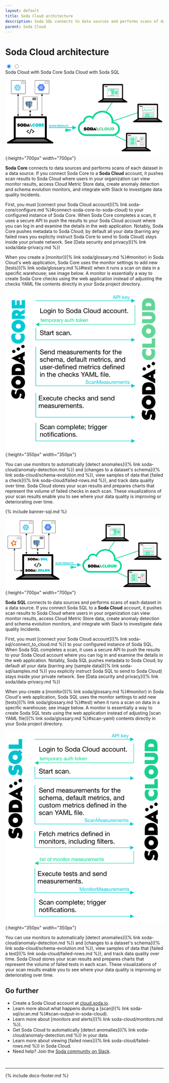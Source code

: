 ```yaml
---
layout: default
title: Soda Cloud architecture
description: Soda SQL connects to data sources and performs scans of datasets. If you connect Soda SQL to a Soda Cloud account, it pushes scan results to Soda Cloud.
parent: Soda Cloud
---
```


# Soda Cloud architecture

<div class="warpper">
  <input class="radio" id="one" name="group" type="radio" checked>
  <input class="radio" id="two" name="group" type="radio">
  <div class="tabs">
  <label class="tab" id="one-tab" for="one">Soda Cloud with Soda Core </label>
  <label class="tab" id="two-tab" for="two">Soda Cloud with Soda SQL</label>
    </div>
  <div class="panels">
  <div class="panel" id="one-panel" markdown="1">

![soda-cloud-arch-core](/assets/images/soda-cloud-arch-core.png){:height="700px" width="700px"}

**Soda Core** connects to data sources and performs scans of each dataset in a data source. If you connect Soda Core to a **Soda Cloud** account, it pushes scan results to Soda Cloud where users in your organization can view monitor results, access Cloud Metric Store data, create anomaly detection and schema evolution monitors, and integrate with Slack to investigate data quality Incidents.

First, you must [connect your Soda Cloud account]({% link soda-core/configure.md %}#connect-soda-core-to-soda-cloud) to your configured instance of Soda Core.  When Soda Core completes a scan, it uses a secure API to push the results to your Soda Cloud account where you can log in and examine the details in the web application. Notably, Soda Core pushes metadata to Soda Cloud; by default all your data (barring any failed rows you explicity instruct Soda Core to send to Soda Cloud) stays inside your private network. See [Data security and privacy]({% link soda/data-privacy.md %})

When you create a [monitor]({% link soda/glossary.md %}#monitor) in Soda Cloud's web application, Soda Core uses the monitor settings to add new [tests]({% link soda/glossary.md %}#test) when it runs a scan on data in a specific warehouse; see image below. A monitor is essentially a way to create Soda Core checks using the web application instead of adjusting the checks YAML file contents directly in your Soda project directory.

![scan-with-cloud](/assets/images/scan-with-cloud.png){:height="350px" width="350px"}

You can use monitors to automatically [detect anomalies]({% link soda-cloud/anomaly-detection.md %}) and [changes to a dataset's schema]({% link soda-cloud/schema-evolution.md %}), view samples of data that [failed a check]({% link soda-cloud/failed-rows.md %}), and track data quality over time. Soda Cloud stores your scan results and prepares charts that represent the volume of failed checks in each scan. These visualizations of your scan results enable you to see where your data quality is improving or deteriorating over time.

  </div>
  <div class="panel" id="two-panel" markdown="1">
{% include banner-sql.md %}

![soda-cloud-arch](/assets/images/soda-cloud-arch.png){:height="700px" width="700px"}

**Soda SQL** connects to data sources and performs scans of each dataset in a data source. If you connect Soda SQL to a **Soda Cloud** account, it pushes scan results to Soda Cloud where users in your organization can view monitor results, access Cloud Metric Store data, create anomaly detection and schema evolution monitors, and integrate with Slack to investigate data quality Incidents.

First, you must [connect your Soda Cloud account]({% link soda-sql/connect_to_cloud.md %}) to your configured instance of Soda SQL.  When Soda SQL completes a scan, it uses a secure API to push the results to your Soda Cloud account where you can log in and examine the details in the web application. Notably, Soda SQL pushes metadata to Soda Cloud; by default all your data (barring any [sample data]({% link soda-sql/samples.md %}) you explicity instruct Soda SQL to send to Soda Cloud) stays inside your private network. See [Data security and privacy]({% link soda/data-privacy.md %})

When you create a [monitor]({% link soda/glossary.md %}#monitor) in Soda Cloud's web application, Soda SQL uses the monitor settings to add new [tests]({% link soda/glossary.md %}#test) when it runs a scan on data in a specific warehouse; see image below. A monitor is essentially a way to create Soda SQL tests using the web application instead of adjusting [scan YAML file]({% link soda/glossary.md %}#scan-yaml) contents directly in your Soda project directory.

![scan-with-cloud-sql](/assets/images/scan-with-cloud-sql.png){:height="350px" width="350px"}

You can use monitors to automatically [detect anomalies]({% link soda-cloud/anomaly-detection.md %}) and [changes to a dataset's schema]({% link soda-cloud/schema-evolution.md %}), view samples of data that [failed a test]({% link soda-cloud/failed-rows.md %}), and track data quality over time. Soda Cloud stores your scan results and prepares charts that represent the volume of failed tests in each scan. These visualizations of your scan results enable you to see where your data quality is improving or deteriorating over time.


  </div>
  </div>
</div>


## Go further

* Create a Soda Cloud account at [cloud.soda.io](https://cloud.soda.io/signup).
* Learn more about what happens during a [scan]({% link soda-sql/scan.md %}#scan-output-in-soda-cloud).
* Learn more about [monitors and alerts]({% link soda-cloud/monitors.md %}).
* Get Soda Cloud to automatically [detect anomalies]({% link soda-cloud/anomaly-detection.md %}) in your data.
* Learn more about viewing [failed rows]({% link soda-cloud/failed-rows.md %}) in Soda Cloud.
* Need help? Join the <a href="http://community.soda.io/slack" target="_blank"> Soda community on Slack</a>.

<br />

---
{% include docs-footer.md %}